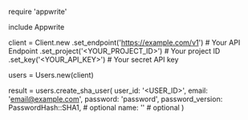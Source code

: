 require 'appwrite'

include Appwrite

client = Client.new
    .set_endpoint('https://example.com/v1') # Your API Endpoint
    .set_project('<YOUR_PROJECT_ID>') # Your project ID
    .set_key('<YOUR_API_KEY>') # Your secret API key

users = Users.new(client)

result = users.create_sha_user(
    user_id: '<USER_ID>',
    email: 'email@example.com',
    password: 'password',
    password_version: PasswordHash::SHA1, # optional
    name: '<NAME>' # optional
)
